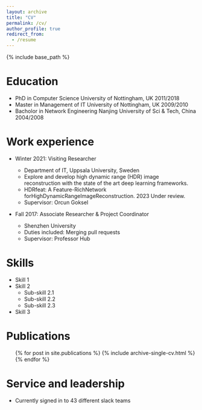 ```yaml
---
layout: archive
title: "CV"
permalink: /cv/
author_profile: true
redirect_from:
  - /resume
---
```


{% include base_path %}

Education
======
* PhD in Computer Science  University of Nottingham, UK  2011/2018
* Master in Management of IT  University of Nottingham, UK  2009/2010
* Bacholor in Network Engineering  Nanjing University of Sci & Tech, China   2004/2008

Work experience
======
* Winter 2021: Visiting Researcher
  * Department of IT, Uppsala University, Sweden
  * Explore and develop high dynamic range (HDR) image reconstruction with the state of the art deep learning frameworks.
  * HDRfeat: A Feature-RichNetwork forHighDynamicRangeImageReconstruction. 2023 Under review.
  * Supervisor: Orcun Goksel

* Fall 2017: Associate Researcher & Project Coordinator
  * Shenzhen University
  * Duties included: Merging pull requests
  * Supervisor: Professor Hub
  
Skills
======
* Skill 1
* Skill 2
  * Sub-skill 2.1
  * Sub-skill 2.2
  * Sub-skill 2.3
* Skill 3

Publications
======
  <ul>{% for post in site.publications %}
    {% include archive-single-cv.html %}
  {% endfor %}</ul>
  
Service and leadership
======
* Currently signed in to 43 different slack teams
